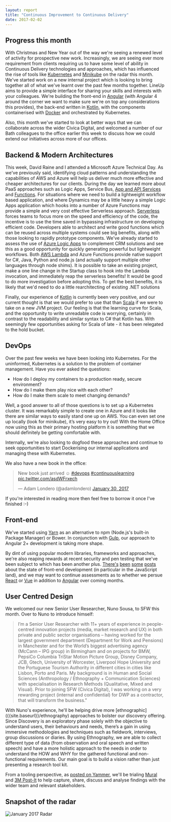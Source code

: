 ```yaml
---
layout: report
title: "Continuous Improvement to Continuous Delivery"
date: 2017-02-02
---
```


Progress this month
--------

With Christmas and New Year out of the way we're seeing a renewed level of activity for prospective new work. Increasingly, we are seeing ever more requirement from clients requiring us to have some level of ability in Continuous Delivery technologies and approaches, which has influenced the rise of tools like [Kubernetes]({{site.baseurl}}/kubernetes) and [Minikube]({{site.baseurl}}/minikube) on the radar this month.
We've started work on a new internal project which is looking to bring together all of what we've learnt over the past few months together. LineUp aims to provide a simple interface for sharing your skills and interests with your colleagues. We're building the front-end in [Angular]({{site.baseurl}}/angular) (with Angular 4 around the corner we want to make sure we're on top any considerations this provides), the back-end written in [Kotlin]({{site.baseurl}}/kotlin), with the components containerised with [Docker]({{site.baseurl}}/docker) and orchestrated by Kubernetes. 

Also, this month we've started to look at better ways that we can collaborate across the wider Civica Digital, and welcomed a number of our Bath colleagues to the office earlier this week to discuss how we could extend our initiatives across more of our offices.

Backend & Modern Architectures
------------------------------

This week, David Raine and I attended a Microsoft Azure Technical Day. As we've previously said, identifying cloud patterns and understanding the capabilities of AWS and Azure will help us deliver much more effective and cheaper architectures for our clients. During the day we learned more about PaaS approaches such as Logic Apps, Service Bus, [App and API Services]({{site.baseurl}}/azure-app-services) and [Functions]({{site.baseurl}}/azure-functions). For situations where we need to build a lightweight workflow based application, and where Dynamics may be a little heavy a simple Logic Apps application which hooks into a number of Azure Functions may provide a simple and very cost effective Serverless approach.
[Serverless]({{site.baseurl}}/serverless) forces teams to focus more on the speed and efficiency of the code, the incentive is to use the time saved in bypassing infrastructure on developing efficient code. Developers able to architect and write good functions which can be reused across multiple systems could see big benefits, along with those looking to rapidly prototype components. We've already started to assess the use of [Azure Logic Apps]({{site.baseurl}}/logic-apps) to complement CRM solutions and see this as a good opportunity for quickly generating powerful but lightweight workflows.
Both [AWS Lambda]({{site.baseurl}}/lambda) and Azure Functions provide native support for C#, Java, Python and node.js (and actually support multiple other languages through node shims). It is possible to take an existing project, make a one line change in the Startup class to hook into the Lambda invocation, and immediately reap the serverless benefits! It would be good to do more investigation before adopting this. To get the best benefits, it is likely that we'd need to do a little rearchitecting of existing .NET solutions

Finally, our experience of [Kotlin]({{site.baseurl}}/kotlin) is currently been very positive, and our current thought is that we would prefer to use that than [Scala]({{site.baseurl}}/scala) if we were to take on a new JVM project. Our feeling is that the learning curve for Scala, and the opportunity to write unreadable code is worrying, certainly in contrast to the readability and similar syntax to C# that Kotlin has. With seemingly few opportunities asking for Scala of late - it has been relegated to the hold bucket.

DevOps
------

Over the past few weeks we have been looking into Kubernetes. For the uninformed, Kubernetes is a solution to the problem of container management. Have you ever asked the questions: 

* How do I deploy my containers to a production ready, secure environment? 
* How do I make them play nice with each other? 
* How do I make them scale to meet changing demands? 

Well, a good answer to all of those questions is to set up a Kubernetes cluster. It was remarkably simple to create one in Azure and it looks like there are similar ways to easily stand one up on AWS. You can even set one up locally (look for minikube), it’s very easy to try out! With the Home Office now using this as their primary hosting platform it is something that we should definitely be getting comfortable with.

Internally, we're also looking to dogfood these approaches and continue to seek opportunities to start Dockerising our internal applications and managing these with Kubernetes.

We also have a new book in the office:

<blockquote class="twitter-tweet" data-lang="en"><p lang="en" dir="ltr">New book just arrived ☺️ <a href="https://twitter.com/hashtag/devops?src=hash">#devops</a> <a href="https://twitter.com/hashtag/continuouslearning?src=hash">#continuouslearning</a> <a href="https://t.co/asdWFrxech">pic.twitter.com/asdWFrxech</a></p>&mdash; Adam Londero (@adamlondero) <a href="https://twitter.com/adamlondero/status/826015108040097792">January 30, 2017</a></blockquote>
<script async src="//platform.twitter.com/widgets.js" charset="utf-8"></script>

If you're interested in reading more then feel free to borrow it once I've finished :-)

Front-end
---------

We've started using [Yarn]({{site.baseurl}}/yarn) as an alternative to npm (Node.js's built-in Package Manager) or Bower. In conjunction with [Gulp]({{site.baseurl}}/gulp), our approach to Angular 2+ development is taking more shape. 

By dint of using popular modern libraries, frameworks and approaches, we're also reaping rewards at recent security and pen testing that we've been subject to which has been another plus. [There's](https://www.yammer.com/sfwltd.co.uk/#/Threads/show?threadId=824438938) [been](https://www.yammer.com/sfwltd.co.uk/#/Threads/show?threadId=825273129) [some](https://www.yammer.com/sfwltd.co.uk/#/Threads/show?threadId=836643570) [posts](https://www.yammer.com/sfwltd.co.uk/#/Threads/show?threadId=831371003) about the state of front-end development (in particular in the JavaScript land), and we may want to continue assessments as to whether we persue [React]({{site.baseurl}}/react) or [Vue]({{site.baseurl}}/vue) in addition to [Angular]({{site.baseurl}}/angular) over coming months.

User Centred Design
-------------------

We welcomed our new Senior User Researcher, Nuno Sousa, to SFW this month. Over to Nuno to introduce himself:
<blockquote>
I’m a Senior User Researcher with 11+ years of experience in people-centred innovation projects (media, market research and UX) in both private and public sector organisations – having worked for the largest government department (Department for Work and Pensions) in Manchester and for the World’s biggest advertising agency (McCann – IPG group) in Birmingham and on projects for BMW, PepsiCo Columbia TriStar Motion Picture Group, Disney Company, JCB, Gtech, University of Worcester, Liverpool Hope University and the Portuguese Tourism Authority in different cities in cities like Lisbon, Porto and Paris. My background is in Human and Social Sciences (Anthropology / Ethnography + Communication Sciences) with specialisation in Research Methods (Qualitative, Mixed and Visual). Prior to joining SFW (Civica Digital), I was working on a very rewarding project (internal and confidential) for DWP as a contractor, that will transform the business."
</blockquote>
With Nuno's experience, he'll be helping drive more [ethnographic]({{site.baseurl}}/ethnography) approaches to bolster our discovery offering. Since Discovery is an exploratory phase solely with the objective to understand users, their behaviours and needs, there’s a gain in using immersive methodologies and techniques such as fieldwork, interviews, group discussions or diaries.
By using Ethnography, we are able to collect different type of data (from observation and oral speech and written speech) and have a more holistic approach to the needs in order to understand the HOW and WHY for the gathered functional and non-functional requirements.  
Our main goal is to build a vision rather than just presenting a research tool kit.

From a tooling perspective, as [posted on Yammer](https://www.yammer.com/sfwltd.co.uk/#/Threads/show?threadId=837298533), we'll be trialing [Mural]({{site.baseurl}}/mural) and [3M Post-It]({{site.baseurl}}/3m-post-it) to help capture, share, discuss and analyse findings with the wider team and relevant stakeholders.

Snapshot of the radar
---------------------
![January 2017 Radar]({{site.baseurl}}/assets/img/2017-02-02-continuous-improvement-to-continuous-delivery/radar.png)